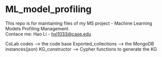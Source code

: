 # ML_model_profiling  
This repo is for maintaining files of my MS project - Machine Learning Models Profiling Management.  
Contace me: Hao Li - hxl1033@case.edu

CoLab codes --> the code base
Exported_collections --> the MongoDB instances(json)
KG_constructor --> Cypher functions to generate the KG
